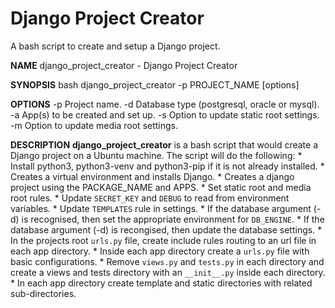 # Django Project Creator
A bash script to create and setup a Django project.

**NAME**
    django_project_creator - Django Project Creator

**SYNOPSIS**
    bash django_project_creator -p PROJECT_NAME [options]

**OPTIONS**
    -p      Project name.
    -d      Database type (postgresql, oracle or mysql).
    -a      App(s) to be created and set up.
    -s      Option to update static root settings.
    -m      Option to update media root settings.

**DESCRIPTION**
    **django_project_creator** is a bash script that would create a Django project on a Ubuntu machine.
    The script will do the following:
    * Install python3, python3-venv and python3-pip if it is not already installed.
    * Creates a virtual environment and installs Django.
    * Creates a django project using the PACKAGE_NAME and APPS.
    * Set static root and media root rules.
    * Update ``SECRET_KEY`` and ``DEBUG`` to read from environment variables.
    * Update ``TEMPLATES`` rule in settings.
    * If the database argument (-d) is recognised, then set the appropriate environment for ``DB_ENGINE``.
    * If the database argument (-d) is recongised, then update the database settings.
    * In the projects root ``urls.py`` file, create include rules routing to an url file in each app directory.
    * Inside each app directory create a ``urls.py`` file with basic configurations.
    * Remove ``views.py`` and ``tests.py`` in each directory and create a views and tests directory with an ``__init__.py`` inside each directory.
    * In each app directory create template and static directories with related sub-directories.
